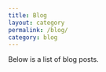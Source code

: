 ```yaml
---
title: Blog
layout: category
permalink: /blog/
category: blog
---
```


Below is a list of blog posts.
